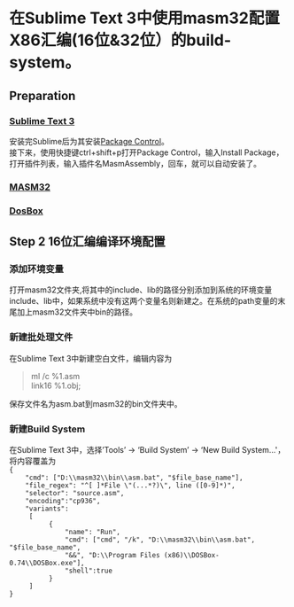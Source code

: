 <h1>在Sublime Text 3中使用masm32配置X86汇编(16位&32位）的build-system。</h1>
<h2>Preparation</h2>
<h3><a href="http://www.sublimetext.com/3">Sublime Text 3</a></h3>
安装完Sublime后为其安装<a href="https://packagecontrol.io/installation">Package Control</a>。
<br>
接下来，使用快捷键ctrl+shift+p打开Package Control，输入Install Package，打开插件列表，输入插件名MasmAssembly，回车，就可以自动安装了。
<h3><a href="http://www.masm32.com/download.htm">MASM32</a></h3>
<h3><a href="http://www.dosbox.com/download.php?main=1">DosBox</a></h3>
<h2>Step 2 16位汇编编译环境配置</h2>
<h3>添加环境变量</h3>
打开masm32文件夹,将其中的include、lib的路径分别添加到系统的环境变量include、lib中，如果系统中没有这两个变量名则新建之。在系统的path变量的末尾加上masm32文件夹中bin的路径。
<h3>新建批处理文件</h3>
在Sublime Text 3中新建空白文件，编辑内容为<br>
<blockquote>
ml /c %1.asm<br>
link16 %1.obj;
</blockquote>
保存文件名为asm.bat到masm32的bin文件夹中。
<h3>新建Build System</h3>
在Sublime Text 3中，选择’Tools’ -> ‘Build System’ -> ‘New Build System…'，将内容覆盖为
<code>
{
    "cmd": ["D:\\masm32\\bin\\asm.bat", "$file_base_name"],
    "file_regex": "^[ ]*File \"(...*?)\", line ([0-9]*)",
    "selector": "source.asm",
    "encoding":"cp936",
    "variants":
     [
          {
              "name": "Run",
              "cmd": ["cmd", "/k", "D:\\masm32\\bin\\asm.bat", "$file_base_name",
              "&&", "D:\\Program Files (x86)\\DOSBox-0.74\\DOSBox.exe"],
              "shell":true
          }
     ]
}
</code>






